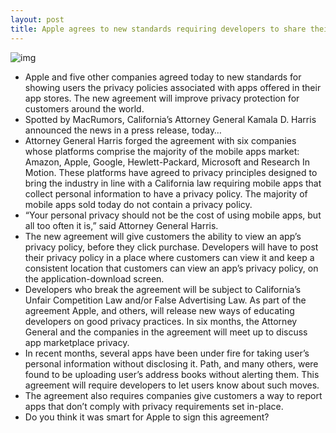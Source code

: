 ```yaml
---
layout: post
title: Apple agrees to new standards requiring developers to share their app's privacy policy
---
```

![img](http://media.idownloadblog.com/wp-content/uploads/2012/02/Screen-Shot-2012-02-22-at-4.49.58-PM.jpg)
* Apple and five other companies agreed today to new standards for showing users the privacy policies associated with apps offered in their app stores. The new agreement will improve privacy protection for customers around the world.
* Spotted by MacRumors, California’s Attorney General Kamala D. Harris announced the news in a press release, today…
* Attorney General Harris forged the agreement with six companies whose platforms comprise the majority of the mobile apps market: Amazon, Apple, Google, Hewlett-Packard, Microsoft and Research In Motion. These platforms have agreed to privacy principles designed to bring the industry in line with a California law requiring mobile apps that collect personal information to have a privacy policy. The majority of mobile apps sold today do not contain a privacy policy. 
* “Your personal privacy should not be the cost of using mobile apps, but all too often it is,” said Attorney General Harris. 
* The new agreement will give customers the ability to view an app’s privacy policy, before they click purchase. Developers will have to post their privacy policy in a place where customers can view it and keep a consistent location that customers can view an app’s privacy policy, on the application-download screen.
* Developers who break the agreement will be subject to California’s Unfair Competition Law and/or False Advertising Law. As part of the agreement Apple, and others, will release new ways of educating developers on good privacy practices. In six months, the Attorney General and the companies in the agreement will meet up to discuss app marketplace privacy.
* In recent months, several apps have been under fire for taking user’s personal information without disclosing it. Path, and many others, were found to be uploading user’s address books without alerting them. This agreement will require developers to let users know about such moves.
* The agreement also requires companies give customers a way to report apps that don’t comply with privacy requirements set in-place.
* Do you think it was smart for Apple to sign this agreement?

